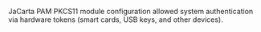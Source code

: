 JaCarta PAM PKCS11 module configuration allowed system authentication via
hardware tokens (smart cards, USB keys, and other devices).
